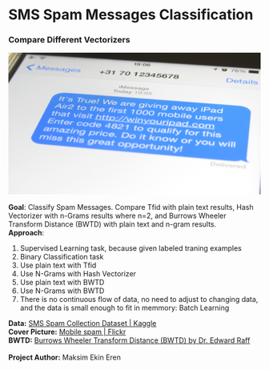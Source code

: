 # SMS Spam Messages Classification 
### Compare Different Vectorizers

![](cover/spam.jpg)

**Goal**: Classify Spam Messages. Compare Tfid with plain text results, Hash Vectorizer with n-Grams results where n=2, and Burrows Wheeler Transform Distance (BWTD) with plain text and n-gram results.<br>
**Approach**:
<ol>
    <li>Supervised Learning task, because given labeled traning examples</li>
    <li>Binary Classification task</li>
    <li>Use plain text with Tfid</li>
    <li>Use N-Grams with Hash Vectorizer</li>
    <li>Use plain text with BWTD</li>
    <li>Use N-Grams with BWTD</li>
    <li>There is no continuous flow of data, no need to adjust to changing data, and the data is small enough to fit in memmory: Batch Learning</li>
</ol>

**Data:** [SMS Spam Collection Dataset | Kaggle](https://www.kaggle.com/uciml/sms-spam-collection-dataset)<br>
**Cover Picture:** [Mobile spam | Flickr](https://www.flickr.com/photos/christiaancolen/20796966373)<br>
**BWTD:** [Burrows Wheeler Transform Distance (BWTD) by Dr. Edward Raff](https://github.com/EdwardRaff/pyBWMD)<br><br>
**Project Author:** Maksim Ekin Eren

